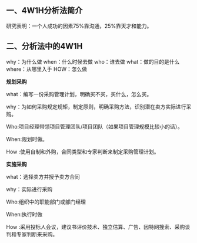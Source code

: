 ## 一、4W1H分析法简介

  研究表明：一个人成功的因素75%靠沟通，25%靠天才和能力。 

## 二、分析法中的4W1H

why：为什么做
when：什么时候去做
who：谁去做
what：做的目的是什么
where：从哪里入手
HOW：怎么做

 **规划采购**

what：编写一份采购管理计划，明确买不买，买什么，怎么买。

why：为如何采购规定规矩，制定原则，明确采购方法，识别潜在卖方实际进行采购。

Who:项目经理带领项目管理团队/项目团队（如果项目管理规模比较小的话）。

When:规划时做。

How :使用自制和外购，合同类型和专家判断来制定采购管理计划。

**实施采购**

what：选择卖方并授予卖方合同

why：实际进行采购

Who:组织中的职能部门或部门经理

When:执行时做

How :采用投标人会议，建议书评价技术、独立估算、广告、因特网搜索、采购谈判和专家判断来采购。